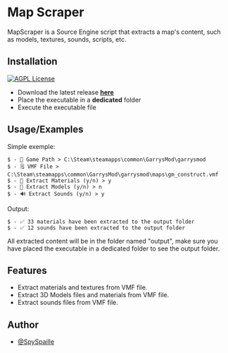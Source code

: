 
# Map Scraper

MapScraper is a Source Engine script that extracts a map's content, such as models, textures, sounds, scripts, etc.


## Installation
[![AGPL License](https://img.shields.io/github/downloads/SpySpaille/MapScraper/total)](http://www.gnu.org/licenses/agpl-3.0)

- Download the latest release **[here](https://github.com/SpySpaille/MapScraper/releases/latest)**
- Place the executable in a **dedicated** folder
- Execute the executable file

## Usage/Examples

Simple exemple:
```console
$ - 📂 Game Path > C:\Steam\steamapps\common\GarrysMod\garrysmod
$ - 🗒️ VMF File > C:\Steam\steamapps\common\GarrysMod\garrysmod\maps\gm_construct.vmf
$ - 🧱 Extract Materials (y/n) > y
$ - 📐 Extract Models (y/n) > n
$ - 🔊 Extract Sounds (y/n) > y
```
Output:
```console
$ - ✅ 33 materials have been extracted to the output folder
$ - ✅ 12 sounds have been extracted to the output folder
```
All extracted content will be in the folder named "output", make sure you have placed the executable in a dedicated folder to see the output folder.

## Features

- Extract materials and textures from VMF file.
- Extract 3D Models files and materials from VMF file.
- Extract sounds files from VMF file.


## Author

- [@SpySpaille](https://github.com/SpySpaille)


